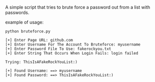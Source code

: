 A simple script that tries to brute force a password out from a list with passwords.


example of usage:

```
python bruteforce.py   
     
[+] Enter Page URL: github.com
[+] Enter Username For The Account To Bruteforce: myusername
[+] Enter Password File To Use: fakerockyou.txt
[+] Enter String That Occurs When Login Fails: login failed

Trying: ThisIsAFakeRockYouList:)

[+] Found Username: ==> myusername
[+] Found Password: ==> ThisIsAFakeRockYouList:)
```

